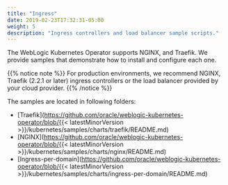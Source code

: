 ```yaml
---
title: "Ingress"
date: 2019-02-23T17:32:31-05:00
weight: 5
description: "Ingress controllers and load balancer sample scripts."
---
```


The WebLogic Kubernetes Operator supports NGINX, and Traefik. We provide samples that demonstrate how to install and configure each one.

{{% notice note %}}
For production environments, we recommend NGINX, Traefik (2.2.1 or later) ingress controllers or the load balancer provided by your cloud provider.
{{% /notice %}}


The samples are located in following folders:

* [Traefik](https://github.com/oracle/weblogic-kubernetes-operator/blob/{{< latestMinorVersion >}}/kubernetes/samples/charts/traefik/README.md)
* [NGINX](https://github.com/oracle/weblogic-kubernetes-operator/blob/{{< latestMinorVersion >}}/kubernetes/samples/charts/nginx/README.md)
* [Ingress-per-domain](https://github.com/oracle/weblogic-kubernetes-operator/blob/{{< latestMinorVersion >}}/kubernetes/samples/charts/ingress-per-domain/README.md)
